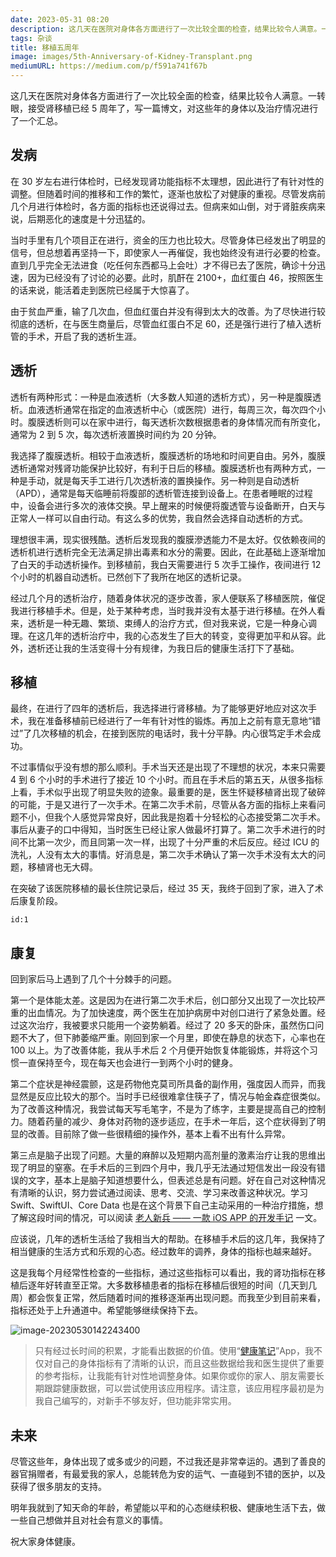 ```yaml
---
date: 2023-05-31 08:20
description: 这几天在医院对身体各方面进行了一次比较全面的检查，结果比较令人满意。一转眼，接受肾移植已经 5 周年了，写一篇博文，对这些年的身体以及治疗情况进行了一个汇总。
tags: 杂谈
title: 移植五周年
image: images/5th-Anniversary-of-Kidney-Transplant.png
mediumURL: https://medium.com/p/f591a741f67b
---
```

这几天在医院对身体各方面进行了一次比较全面的检查，结果比较令人满意。一转眼，接受肾移植已经 5 周年了，写一篇博文，对这些年的身体以及治疗情况进行了一个汇总。

## 发病

在 30 岁左右进行体检时，已经发现肾功能指标不太理想，因此进行了有针对性的调整。但随着时间的推移和工作的繁忙，逐渐也放松了对健康的重视。尽管发病前几个月进行体检时，各方面的指标也还说得过去。但病来如山倒，对于肾脏疾病来说，后期恶化的速度是十分迅猛的。

当时手里有几个项目正在进行，资金的压力也比较大。尽管身体已经发出了明显的信号，但总想着再坚持一下，即使家人一再催促，我也始终没有进行必要的检查。直到几乎完全无法进食（吃任何东西都马上会吐）才不得已去了医院，确诊十分迅速，因为已经没有了讨论的必要。此时，肌酐在 2100+，血红蛋白 46，按照医生的话来说，能活着走到医院已经属于大惊喜了。

由于贫血严重，输了几次血，但血红蛋白并没有得到太大的改善。为了尽快进行较彻底的透析，在与医生商量后，尽管血红蛋白不足 60，还是强行进行了植入透析管的手术，开启了我的透析生涯。

## 透析

透析有两种形式：一种是血液透析（大多数人知道的透析方式），另一种是腹膜透析。血液透析通常在指定的血液透析中心（或医院）进行，每周三次，每次四个小时。腹膜透析则可以在家中进行，每天透析次数根据患者的身体情况而有所变化，通常为 2 到 5 次，每次透析液置换时间约为 20 分钟。

我选择了腹膜透析。相较于血液透析，腹膜透析的场地和时间更自由。另外，腹膜透析通常对残肾功能保护比较好，有利于日后的移植。腹膜透析也有两种方式，一种是手动，就是每天手工进行几次透析液的置换操作。另一种则是自动透析（APD），通常是每天临睡前将腹部的透析管连接到设备上。在患者睡眠的过程中，设备会进行多次的液体交换。早上醒来的时候便将腹透管与设备断开，白天与正常人一样可以自由行动。有这么多的优势，我自然会选择自动透析的方式。

理想很丰满，现实很残酷。透析后发现我的腹膜滲透能力不是太好。仅依赖夜间的透析机进行透析完全无法满足排出毒素和水分的需要。因此，在此基础上逐渐增加了白天的手动透析操作。到移植前，我白天需要进行 5 次手工操作，夜间进行 12 个小时的机器自动透析。已然创下了我所在地区的透析记录。

经过几个月的透析治疗，随着身体状况的逐步改善，家人便联系了移植医院，催促我进行移植手术。但是，处于某种考虑，当时我并没有太基于进行移植。在外人看来，透析是一种无趣、繁琐、束缚人的治疗方式，但对我来说，它是一种身心调理。在这几年的透析治疗中，我的心态发生了巨大的转变，变得更加平和从容。此外，透析还让我的生活变得十分有规律，为我日后的健康生活打下了基础。

## 移植

最终，在进行了四年的透析后，我选择进行肾移植。为了能够更好地应对这次手术，我在准备移植前已经进行了一年有针对性的锻炼。再加上之前有意无意地“错过”了几次移植的机会，在接到医院的电话时，我十分平静。内心很笃定手术会成功。

不过事情似乎没有想的那么顺利。手术当天还是出现了不理想的状况，本来只需要 4 到 6 个小时的手术进行了接近 10 个小时。而且在手术后的第五天，从很多指标上看，手术似乎出现了明显失败的迹象。最重要的是，医生怀疑移植肾出现了破碎的可能，于是又进行了一次手术。在第二次手术前，尽管从各方面的指标上来看问题不小，但我个人感觉异常良好，因此我是抱着十分轻松的心态接受第二次手术。事后从妻子的口中得知，当时医生已经让家人做最坏打算了。第二次手术进行的时间不比第一次少，而且同第一次一样，出现了十分严重的术后反应。经过 ICU 的洗礼，人没有太大的事情。好消息是，第二次手术确认了第一次手术没有太大的问题，移植肾也无大碍。

在突破了该医院移植的最长住院记录后，经过 35 天，我终于回到了家，进入了术后康复阶段。

```responser
id:1
```

## 康复

回到家后马上遇到了几个十分棘手的问题。

第一个是体能太差。这是因为在进行第二次手术后，创口部分又出现了一次比较严重的出血情况。为了加快速度，两个医生在加护病房中对创口进行了紧急处置。经过这次治疗，我被要求只能用一个姿势躺着。经过了 20 多天的卧床，虽然伤口问题不大了，但下肺萎缩严重。刚回到家一个月里，即使在静息的状态下，心率也在 100 以上。为了改善体能，我从手术后 2 个月便开始恢复体能锻炼，并将这个习惯一直保持至今，现在每天也会进行一到两个小时的健身。

第二个症状是神经震颤，这是药物他克莫司所具备的副作用，强度因人而异，而我显然是反应比较大的那个。当时手已经很难拿住筷子了，情况与帕金森症很类似。为了改善这种情况，我尝试每天写毛笔字，不是为了练字，主要是提高自己的控制力。随着药量的减少、身体对药物的逐步适应，在手术一年后，这个症状得到了明显的改善。目前除了做一些很精细的操作外，基本上看不出有什么异常。

第三点是脑子出现了问题。大量的麻醉以及短期内高剂量的激素治疗让我的思维出现了明显的窒塞。在手术后的三到四个月中，我几乎无法通过短信发出一段没有错误的文字，基本上是脑子知道想要什么，但表述总是有问题。好在自己对这种情况有清晰的认识，努力尝试通过阅读、思考、交流、学习来改善这种状况。学习 Swift、SwiftUI、Core Data 也是在这个背景下自己主动采用的一种治疗措施，想了解这段时间的情况，可以阅读 [老人新兵 —— 一款 iOS APP 的开发手记](https://www.fatbobman.com/posts/healthNote_development_log_2020/) 一文。

应该说，几年的透析生活给了我相当大的帮助。在移植手术后的这几年，我保持了相当健康的生活方式和乐观的心态。经过数年的调养，身体的指标也越来越好。

这是我每个月经常性检查的一些指标，通过这些指标可以看出，我的肾功指标在移植后逐年好转直至正常。大多数移植患者的指标在移植后很短的时间（几天到几周）都会恢复正常，然后随着时间的推移逐渐再出现问题。而我至少到目前来看，指标还处于上升通道中。希望能够继续保持下去。

![image-20230530142243400](https://cdn.fatbobman.com/image-20230530142243400.png)

> 只有经过长时间的积累，才能看出数据的价值。使用“[健康笔记](https://apps.apple.com/app/id1534513553)”App，我不仅对自己的身体指标有了清晰的认识，而且这些数据给我和医生提供了重要的参考指标，让我能有针对性地调整身体。如果你或你的家人、朋友需要长期跟踪健康数据，可以尝试使用该应用程序。请注意，该应用程序最初是为我自己编写的，对新手不够友好，但功能非常实用。

## 未来

尽管这些年，身体出现了或多或少的问题，不过我还是非常幸运的。遇到了善良的器官捐赠者，有最爱我的家人，总能转危为安的运气、一直碰到不错的医护，以及获得了很多朋友的支持。

明年我就到了知天命的年龄，希望能以平和的心态继续积极、健康地生活下去，做一些自己想做并且对社会有意义的事情。

祝大家身体健康。

